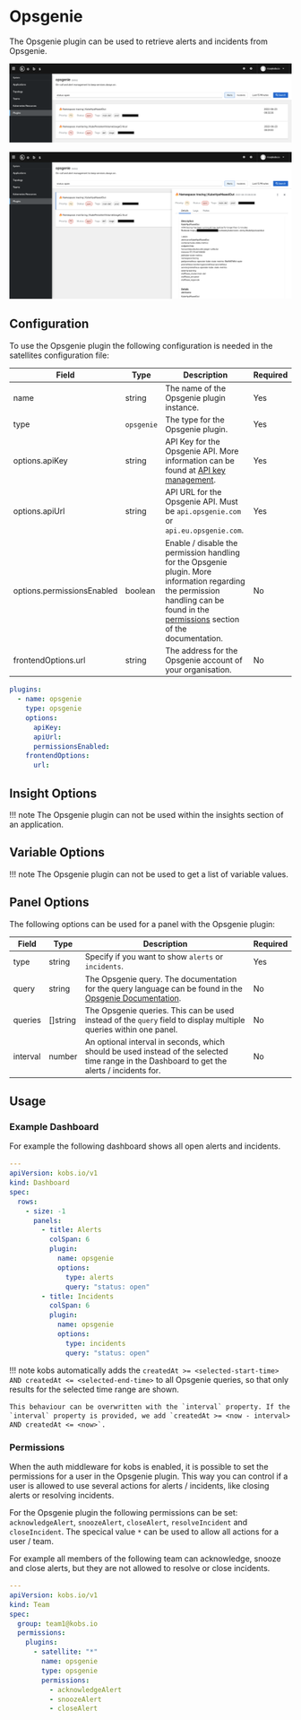 # Opsgenie

The Opsgenie plugin can be used to retrieve alerts and incidents from Opsgenie.

![Alerts](assets/opsgenie-alerts.png)

![Alert Details](assets/opsgenie-alerts-details.png)

## Configuration

To use the Opsgenie plugin the following configuration is needed in the satellites configuration file:

| Field | Type | Description | Required |
| ----- | ---- | ----------- | -------- |
| name | string | The name of the Opsgenie plugin instance. | Yes |
| type | `opsgenie` | The type for the Opsgenie plugin. | Yes |
| options.apiKey | string | API Key for the Opsgenie API. More information can be found at [API key management](https://support.atlassian.com/opsgenie/docs/api-key-management/). | Yes |
| options.apiUrl | string | API URL for the Opsgenie API. Must be `api.opsgenie.com` or `api.eu.opsgenie.com`. | Yes |
| options.permissionsEnabled | boolean | Enable / disable the permission handling for the Opsgenie plugin. More information regarding the permission handling can be found in the [permissions](#permissions) section of the documentation. | No |
| frontendOptions.url | string | The address for the Opsgenie account of your organisation. | No |

```yaml
plugins:
  - name: opsgenie
    type: opsgenie
    options:
      apiKey:
      apiUrl:
      permissionsEnabled:
    frontendOptions:
      url:
```

## Insight Options

!!! note
    The Opsgenie plugin can not be used within the insights section of an application.

## Variable Options

!!! note
    The Opsgenie plugin can not be used to get a list of variable values.

## Panel Options

The following options can be used for a panel with the Opsgenie plugin:

| Field | Type | Description | Required |
| ----- | ---- | ----------- | -------- |
| type | string | Specify if you want to show `alerts` or `incidents`. | Yes |
| query | string | The Opsgenie query. The documentation for the query language can be found in the [Opsgenie Documentation](https://support.atlassian.com/opsgenie/docs/search-queries-for-alerts/). | No |
| queries | []string | The Opsgenie queries. This can be used instead of the `query` field to display multiple queries within one panel. | No |
| interval | number | An optional interval in seconds, which should be used instead of the selected time range in the Dashboard to get the alerts / incidents for. | No |

## Usage

### Example Dashboard

For example the following dashboard shows all open alerts and incidents.

```yaml
---
apiVersion: kobs.io/v1
kind: Dashboard
spec:
  rows:
    - size: -1
      panels:
        - title: Alerts
          colSpan: 6
          plugin:
            name: opsgenie
            options:
              type: alerts
              query: "status: open"
        - title: Incidents
          colSpan: 6
          plugin:
            name: opsgenie
            options:
              type: incidents
              query: "status: open"
```

!!! note
    kobs automatically adds the `createdAt >= <selected-start-time> AND createdAt <= <selected-end-time>` to all Opsgenie queries, so that only results for the selected time range are shown.

    This behaviour can be overwritten with the `interval` property. If the `interval` property is provided, we add `createdAt >= <now - interval> AND createdAt <= <now>`.

### Permissions

When the auth middleware for kobs is enabled, it is possible to set the permissions for a user in the Opsgenie plugin. This way you can control if a user is allowed to use several actions for alerts / incidents, like closing alerts or resolving incidents.

For the Opsgenie plugin the following permissions can be set:  `acknowledgeAlert`, `snoozeAlert`, `closeAlert`, `resolveIncident` and `closeIncident`. The specical value `*` can be used to allow all actions for a user / team.

For example all members of the following team can acknowledge, snooze and close alerts, but they are not allowed to resolve or close incidents.

```yaml
---
apiVersion: kobs.io/v1
kind: Team
spec:
  group: team1@kobs.io
  permissions:
    plugins:
      - satellite: "*"
        name: opsgenie
        type: opsgenie
        permissions:
          - acknowledgeAlert
          - snoozeAlert
          - closeAlert
```
